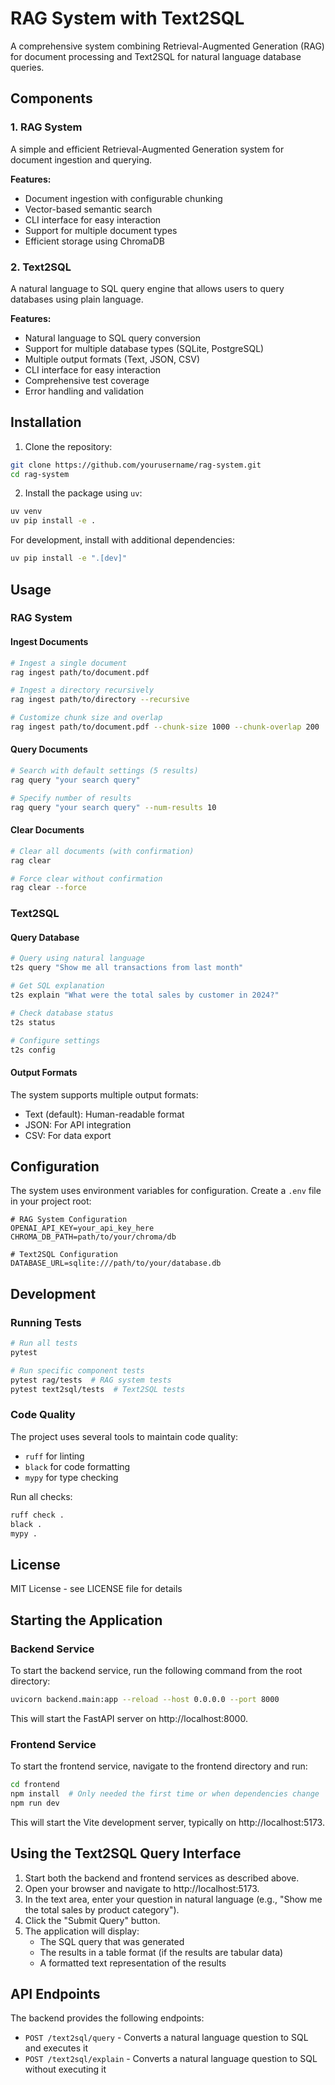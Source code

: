# RAG System with Text2SQL

A comprehensive system combining Retrieval-Augmented Generation (RAG) for document processing and Text2SQL for natural language database queries.

## Components

### 1. RAG System
A simple and efficient Retrieval-Augmented Generation system for document ingestion and querying.

**Features:**
- Document ingestion with configurable chunking
- Vector-based semantic search
- CLI interface for easy interaction
- Support for multiple document types
- Efficient storage using ChromaDB

### 2. Text2SQL
A natural language to SQL query engine that allows users to query databases using plain language.

**Features:**
- Natural language to SQL query conversion
- Support for multiple database types (SQLite, PostgreSQL)
- Multiple output formats (Text, JSON, CSV)
- CLI interface for easy interaction
- Comprehensive test coverage
- Error handling and validation

## Installation

1. Clone the repository:
```bash
git clone https://github.com/yourusername/rag-system.git
cd rag-system
```

2. Install the package using `uv`:
```bash
uv venv
uv pip install -e .
```

For development, install with additional dependencies:
```bash
uv pip install -e ".[dev]"
```

## Usage

### RAG System

#### Ingest Documents
```bash
# Ingest a single document
rag ingest path/to/document.pdf

# Ingest a directory recursively
rag ingest path/to/directory --recursive

# Customize chunk size and overlap
rag ingest path/to/document.pdf --chunk-size 1000 --chunk-overlap 200
```

#### Query Documents
```bash
# Search with default settings (5 results)
rag query "your search query"

# Specify number of results
rag query "your search query" --num-results 10
```

#### Clear Documents
```bash
# Clear all documents (with confirmation)
rag clear

# Force clear without confirmation
rag clear --force
```

### Text2SQL

#### Query Database
```bash
# Query using natural language
t2s query "Show me all transactions from last month"

# Get SQL explanation
t2s explain "What were the total sales by customer in 2024?"

# Check database status
t2s status

# Configure settings
t2s config
```

#### Output Formats
The system supports multiple output formats:
- Text (default): Human-readable format
- JSON: For API integration
- CSV: For data export

## Configuration

The system uses environment variables for configuration. Create a `.env` file in your project root:

```env
# RAG System Configuration
OPENAI_API_KEY=your_api_key_here
CHROMA_DB_PATH=path/to/your/chroma/db

# Text2SQL Configuration
DATABASE_URL=sqlite:///path/to/your/database.db
```

## Development

### Running Tests

```bash
# Run all tests
pytest

# Run specific component tests
pytest rag/tests  # RAG system tests
pytest text2sql/tests  # Text2SQL tests
```

### Code Quality

The project uses several tools to maintain code quality:

- `ruff` for linting
- `black` for code formatting
- `mypy` for type checking

Run all checks:
```bash
ruff check .
black .
mypy .
```

## License

MIT License - see LICENSE file for details

## Starting the Application

### Backend Service

To start the backend service, run the following command from the root directory:

```bash
uvicorn backend.main:app --reload --host 0.0.0.0 --port 8000
```

This will start the FastAPI server on http://localhost:8000.

### Frontend Service

To start the frontend service, navigate to the frontend directory and run:

```bash
cd frontend
npm install  # Only needed the first time or when dependencies change
npm run dev
```

This will start the Vite development server, typically on http://localhost:5173.

## Using the Text2SQL Query Interface

1. Start both the backend and frontend services as described above.
2. Open your browser and navigate to http://localhost:5173.
3. In the text area, enter your question in natural language (e.g., "Show me the total sales by product category").
4. Click the "Submit Query" button.
5. The application will display:
   - The SQL query that was generated
   - The results in a table format (if the results are tabular data)
   - A formatted text representation of the results

## API Endpoints

The backend provides the following endpoints:

- `POST /text2sql/query` - Converts a natural language question to SQL and executes it
- `POST /text2sql/explain` - Converts a natural language question to SQL without executing it

